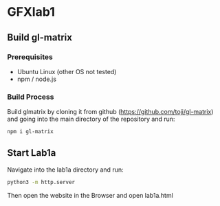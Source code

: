 # GFXlab1
## Build gl-matrix
### Prerequisites
- Ubuntu Linux (other OS not tested)
- npm / node.js
### Build Process
Build glmatrix by cloning it from github (https://github.com/toji/gl-matrix) and going into the main directory of the repository and run: 
```bash
npm i gl-matrix
```
## Start Lab1a
Navigate into the lab1a directory and run:
```bash
python3 -m http.server
```
Then open the website in the Browser and open lab1a.html